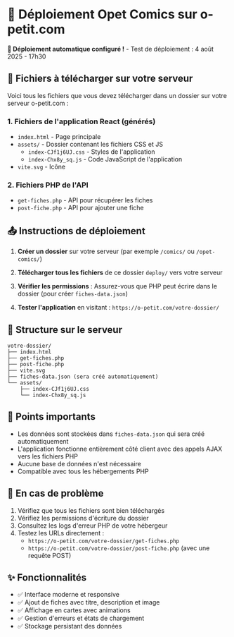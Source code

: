 # 🚀 Déploiement Opet Comics sur o-petit.com

**🔄 Déploiement automatique configuré !** - Test de déploiement : 4 août 2025 - 17h30

## 📁 Fichiers à télécharger sur votre serveur

Voici tous les fichiers que vous devez télécharger dans un dossier sur votre serveur o-petit.com :

### 1. Fichiers de l'application React (générés)
- `index.html` - Page principale
- `assets/` - Dossier contenant les fichiers CSS et JS
  - `index-CJf1j6UJ.css` - Styles de l'application
  - `index-Chx8y_sq.js` - Code JavaScript de l'application
- `vite.svg` - Icône

### 2. Fichiers PHP de l'API
- `get-fiches.php` - API pour récupérer les fiches
- `post-fiche.php` - API pour ajouter une fiche

## 📤 Instructions de déploiement

1. **Créer un dossier** sur votre serveur (par exemple `/comics/` ou `/opet-comics/`)

2. **Télécharger tous les fichiers** de ce dossier `deploy/` vers votre serveur

3. **Vérifier les permissions** : Assurez-vous que PHP peut écrire dans le dossier (pour créer `fiches-data.json`)

4. **Tester l'application** en visitant : `https://o-petit.com/votre-dossier/`

## 🔧 Structure sur le serveur

```
votre-dossier/
├── index.html
├── get-fiches.php
├── post-fiche.php
├── vite.svg
├── fiches-data.json (sera créé automatiquement)
└── assets/
    ├── index-CJf1j6UJ.css
    └── index-Chx8y_sq.js
```

## 🎯 Points importants

- Les données sont stockées dans `fiches-data.json` qui sera créé automatiquement
- L'application fonctionne entièrement côté client avec des appels AJAX vers les fichiers PHP
- Aucune base de données n'est nécessaire
- Compatible avec tous les hébergements PHP

## 🐛 En cas de problème

1. Vérifiez que tous les fichiers sont bien téléchargés
2. Vérifiez les permissions d'écriture du dossier
3. Consultez les logs d'erreur PHP de votre hébergeur
4. Testez les URLs directement :
   - `https://o-petit.com/votre-dossier/get-fiches.php`
   - `https://o-petit.com/votre-dossier/post-fiche.php` (avec une requête POST)

## ✨ Fonctionnalités

- ✅ Interface moderne et responsive
- ✅ Ajout de fiches avec titre, description et image
- ✅ Affichage en cartes avec animations
- ✅ Gestion d'erreurs et états de chargement
- ✅ Stockage persistant des données
